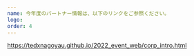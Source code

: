 ```yaml
---
name: 今年度のパートナー情報は、以下のリンクをご参照ください。
logo: 
order: 4
---
```

https://tedxnagoyau.github.io/2022_event_web/corp_intro.html

